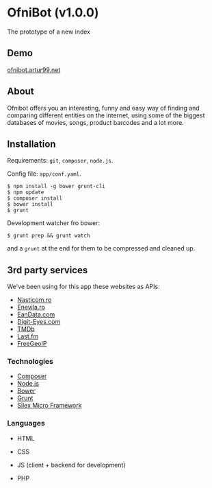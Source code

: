 # OfniBot (v1.0.0)
The prototype of a new index

## Demo
[ofnibot.artur99.net]

## About
Ofnibot offers you an interesting, funny and easy way of finding and comparing different entities on the internet, using some of the biggest databases of movies, songs, product barcodes and a lot more.

## Installation
Requirements: `git`, `composer`, `node.js`.

Config file: `app/conf.yaml`.
```
$ npm install -g bower grunt-cli
$ npm update
$ composer install
$ bower install
$ grunt
```
Development watcher fro bower:
```
$ grunt prep && grunt watch
```
and a `grunt` at the end for them to be compressed and cleaned up.

## 3rd party services
We've been using for this app these websites as APIs:
* [Nasticom.ro]
* [Enevila.ro]
* [EanData.com]
* [Digit-Eyes.com]
* [TMDb]
* [Last.fm]
* [FreeGeoIP]

### Technologies
* [Composer]
* [Node.js]
* [Bower]
* [Grunt]
* [Silex Micro Framework]

### Languages
* HTML
* CSS
* JS (client + backend for development)
* PHP

   [Composer]: <https://getcomposer.org/>
   [node.js]: <http://nodejs.org>
   [bower]: <http://bower.io/>
   [materializecss]: <http://materializecss.com/>
   [Silex Micro Framework]: <http://silex.sensiolabs.org/>
   [grunt]: <http://gruntjs.com/>
   [ofnibot.artur99.net]: <http://ofnibot.artur99.net/>
   [Nasticom.ro]: <http://nasticom.ro>
   [Enevila.ro]: <http://enevila.ro>
   [EanData.com]: <http://eandata.com>
   [Digit-Eyes.com]: <http://digit-eyes.com>
   [TMDb]: <https://www.themoviedb.org>
   [Last.fm]: <https://www.last.fm>
   [FreeGeoIP]: <http://freegeoip.net>
